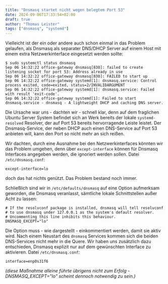 ```yaml
---
title: "Dnsmasq startet nicht wegen belegtem Port 53"
date: 2024-09-06T17:33:54+02:00
draft: true
author: "Thomas Leister"
tags: ["dnsmasq", "systemd"]
---
```


Vielleicht ist der ein oder andere auch schon einmal in das Problem gelaufen, als Dnsmasq als separater DNS/DHCP Server auf einem Host mit einem extra Netzwerkinterface eingesetzt werden sollte: 

```
$ sudo systemctl status dnsmasq
Sep 06 14:32:22 office-gateway dnsmasq[830]: failed to create listening socket for port 53: Address already in use
Sep 06 14:32:22 office-gateway dnsmasq[830]: FAILED to start up
Sep 06 14:32:22 office-gateway systemd[1]: dnsmasq.service: Control process exited, code=exited, status=2/INVALIDARGUMENT
Sep 06 14:32:22 office-gateway systemd[1]: dnsmasq.service: Failed with result 'exit-code'.
Sep 06 14:32:22 office-gateway systemd[1]: Failed to start dnsmasq.service - dnsmasq - A lightweight DHCP and caching DNS server.
```

Die Ursache war uns - dachten wir - schnell klar, denn auf dem fraglichen Ubuntu Server System befindet sich an Werk bereits der lokale `systemd-resolved` Resolver, der auf Port 53 bereits hervorragende Leiste leistet. Der Dnsmasq-Service, der neben DHCP auch einen DNS-Service auf Port 53 anbieten will, kann den Port so nicht mehr an sich reißen. 

Wir dachten, durch eine Ausnahme bei den Netzwerkinterfaces könnten wir das Problem umgehen, denn über `except-interface` können für Dnsmasq Interfaces angegeben werden, die ignoriert werden sollen. Datei `/etc/dnsmasq.conf`:

```
except-interface=lo
```

doch das hat nichts genützt. Das Problem bestand noch immer.

Schließlich sind wir in `/etc/defaults/dnsmasq` auf eine Option aufmerksam geworden, die Dnsmasq veranlasst, sämtliche lokale Schnittstellen außer Acht zu lassen: 

```
# If the resolvconf package is installed, dnsmasq will tell resolvconf
# to use dnsmasq under 127.0.0.1 as the system's default resolver.
# Uncommenting this line inhibits this behaviour.
DNSMASQ_EXCEPT="lo"
```

Die Option muss - wie dargestellt - einkommentiert werden, damit sie aktiv wird. Nach einem Neustart des  `dnsmasq` Services kommen sich die beiden DNS-Services nicht mehr in die Quere. 
Wir haben uns zusätzlich dazu entschieden, Dnsmasq explizit nur auf dem gewünschten Interface zu aktivieren. Datei `/etc/dnsmasq.conf`:

```
interface=enp0s31f6
```

_(diese Maßnahme alleine führte übrigens nicht zum Erfolg - DNSMASQ_EXCEPT="lo" scheint dennoch notwendig zu sein.)_


